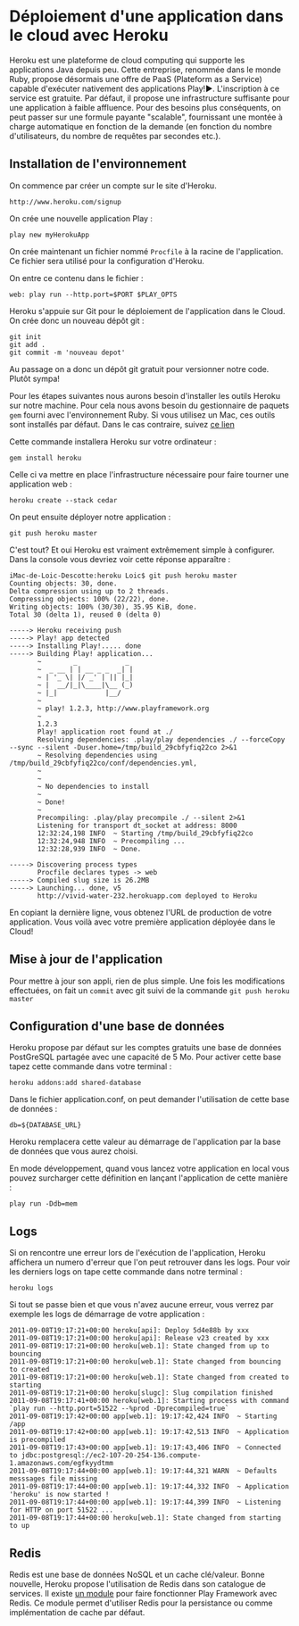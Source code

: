 # Déploiement d'une application dans le cloud avec Heroku

Heroku est une plateforme de cloud computing qui supporte les applications Java depuis peu. Cette entreprise, renommée dans le monde Ruby, propose désormais une offre de PaaS (Plateform as a Service) capable d'exécuter nativement des applications Play!►.
L'inscription à ce service est gratuite. Par défaut, il propose une infrastructure suffisante pour une application à faible affluence. Pour des besoins plus conséquents, on peut passer sur une formule payante "scalable", fournissant une montée à charge automatique en fonction de la demande (en fonction du nombre d'utilisateurs, du nombre de requêtes par secondes etc.).
 
## Installation de l'environnement

On commence par créer un compte sur le site d'Heroku.

	http://www.heroku.com/signup

On crée une nouvelle application Play :

	play new myHerokuApp
	
On crée maintenant un fichier nommé `Procfile` à la racine de l'application. Ce fichier sera utilisé pour la configuration d'Heroku.

On entre ce contenu dans le fichier :

	web: play run --http.port=$PORT $PLAY_OPTS
	
Heroku s'appuie sur Git pour le déploiement de l'application dans le Cloud. On crée donc un nouveau dépôt git :

	git init
	git add .
	git commit -m 'nouveau depot'
	
Au passage on a donc un dépôt git gratuit pour versionner notre code. Plutôt sympa!
	
Pour les étapes suivantes nous aurons besoin d'installer les outils Heroku sur notre machine.
Pour cela nous avons besoin du gestionnaire de paquets `gem` fourni avec l'environnement Ruby.
Si vous utilisez un Mac, ces outils sont installés par défaut. Dans le cas contraire, suivez [ce lien](http://docs.rubygems.org/read/chapter/3) 

Cette commande installera Heroku sur votre ordinateur : 

	gem install heroku
	
Celle ci va mettre en place l'infrastructure nécessaire pour faire tourner une application web :
 
	heroku create --stack cedar
	
On peut ensuite déployer notre application :
	
	git push heroku master
	
C'est tout? Et oui Heroku est vraiment extrêmement simple à configurer. 
Dans la console vous devriez voir cette réponse apparaître :

	iMac-de-Loic-Descotte:heroku Loic$ git push heroku master
	Counting objects: 30, done.
	Delta compression using up to 2 threads.
	Compressing objects: 100% (22/22), done.
	Writing objects: 100% (30/30), 35.95 KiB, done.
	Total 30 (delta 1), reused 0 (delta 0)

	-----> Heroku receiving push
	-----> Play! app detected
	-----> Installing Play!..... done
	-----> Building Play! application...
	       ~        _            _ 
	       ~  _ __ | | __ _ _  _| |
	       ~ | '_ \| |/ _' | || |_|
	       ~ |  __/|_|\____|\__ (_)
	       ~ |_|            |__/   
	       ~
	       ~ play! 1.2.3, http://www.playframework.org
	       ~
	       1.2.3
	       Play! application root found at ./
	       Resolving dependencies: .play/play dependencies ./ --forceCopy --sync --silent -Duser.home=/tmp/build_29cbfyfiq22co 2>&1
	       ~ Resolving dependencies using /tmp/build_29cbfyfiq22co/conf/dependencies.yml,
	       ~
	       ~
	       ~ No dependencies to install
	       ~
	       ~ Done!
	       ~
	       Precompiling: .play/play precompile ./ --silent 2>&1
	       Listening for transport dt_socket at address: 8000
	       12:32:24,198 INFO  ~ Starting /tmp/build_29cbfyfiq22co
	       12:32:24,948 INFO  ~ Precompiling ...
	       12:32:28,939 INFO  ~ Done.

	-----> Discovering process types
	       Procfile declares types -> web
	-----> Compiled slug size is 26.2MB
	-----> Launching... done, v5
	       http://vivid-water-232.herokuapp.com deployed to Heroku

En copiant la dernière ligne, vous obtenez l'URL de production de votre application. 
Vous voilà avec votre première application déployée dans le Cloud!

	
## Mise à jour de l'application

Pour mettre à jour son appli, rien de plus simple. 
Une fois les modifications effectuées, on fait un `commit` avec git suivi de la commande `git push heroku master`

## Configuration d'une base de données

Heroku propose par défaut sur les comptes gratuits une base de données PostGreSQL partagée avec une capacité de 5 Mo. Pour activer cette base tapez cette commande dans votre terminal :

	heroku addons:add shared-database

Dans le fichier application.conf, on peut demander l'utilisation de cette base de données :

	db=${DATABASE_URL}

Heroku remplacera cette valeur au démarrage de l'application par la base de données que vous aurez choisi.

En mode développement, quand vous lancez votre application en local vous pouvez surcharger cette définition en lançant l'application de cette manière :

	play run -Ddb=mem

## Logs

Si on rencontre une erreur lors de l'exécution de l'application, Heroku affichera un numero d'erreur que l'on peut retrouver dans les logs. 
Pour voir les derniers logs on tape cette commande dans notre terminal :

	heroku logs
	
Si tout se passe bien et que vous n'avez aucune erreur, vous verrez par exemple les logs de démarrage de votre application :

	2011-09-08T19:17:21+00:00 heroku[api]: Deploy 5d4e88b by xxx
	2011-09-08T19:17:21+00:00 heroku[api]: Release v23 created by xxx
	2011-09-08T19:17:21+00:00 heroku[web.1]: State changed from up to bouncing
	2011-09-08T19:17:21+00:00 heroku[web.1]: State changed from bouncing to created
	2011-09-08T19:17:21+00:00 heroku[web.1]: State changed from created to starting
	2011-09-08T19:17:21+00:00 heroku[slugc]: Slug compilation finished
	2011-09-08T19:17:41+00:00 heroku[web.1]: Starting process with command `play run --http.port=51522 --%prod -Dprecompiled=true`
	2011-09-08T19:17:42+00:00 app[web.1]: 19:17:42,424 INFO  ~ Starting /app
	2011-09-08T19:17:42+00:00 app[web.1]: 19:17:42,513 INFO  ~ Application is precompiled
	2011-09-08T19:17:43+00:00 app[web.1]: 19:17:43,406 INFO  ~ Connected to jdbc:postgresql://ec2-107-20-254-136.compute-1.amazonaws.com/egfkyydtmm
	2011-09-08T19:17:44+00:00 app[web.1]: 19:17:44,321 WARN  ~ Defaults messsages file missing
	2011-09-08T19:17:44+00:00 app[web.1]: 19:17:44,332 INFO  ~ Application 'heroku' is now started !
	2011-09-08T19:17:44+00:00 app[web.1]: 19:17:44,399 INFO  ~ Listening for HTTP on port 51522 ...
	2011-09-08T19:17:44+00:00 heroku[web.1]: State changed from starting to up
	
## Redis

Redis est une base de données NoSQL et un cache clé/valeur. 
Bonne nouvelle, Heroku propose l'utilisation de Redis dans son catalogue de services. 
Il existe [un module](https://github.com/tkral/play-redis) pour faire fonctionner Play Framework avec Redis. Ce module permet d'utiliser Redis pour la persistance ou comme implémentation de cache par défaut.